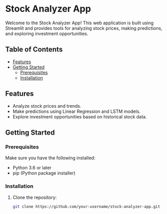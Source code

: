 # Stock Analyzer App

Welcome to the Stock Analyzer App! This web application is built using Streamlit and provides tools for analyzing stock prices, making predictions, and exploring investment opportunities.

## Table of Contents

- [Features](#features)
- [Getting Started](#getting-started)
  - [Prerequisites](#prerequisites)
  - [Installation](#installation)


## Features

- Analyze stock prices and trends.
- Make predictions using Linear Regression and LSTM models.
- Explore investment opportunities based on historical stock data.

## Getting Started

### Prerequisites

Make sure you have the following installed:

- Python 3.6 or later
- pip (Python package installer)

### Installation

1. Clone the repository:

   ```bash
   git clone https://github.com/your-username/stock-analyzer-app.git
